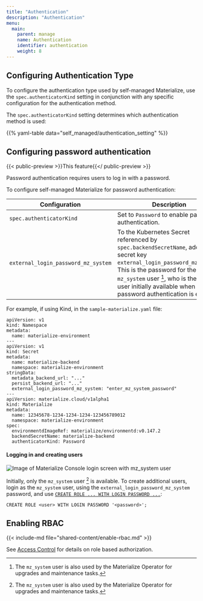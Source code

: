 ```yaml
---
title: "Authentication"
description: "Authentication"
menu:
  main:
    parent: manage
    name: Authentication
    identifier: authentication
    weight: 8
---
```


## Configuring Authentication Type

To configure the authentication type used by self-managed Materialize, use the
`spec.authenticatorKind` setting in conjunction with any specific configuration
for the authentication method.

The `spec.authenticatorKind` setting determines which authentication method is
used:

{{% yaml-table data="self_managed/authentication_setting" %}}

## Configuring password authentication

{{< public-preview >}}This feature{{</ public-preview >}}

Password authentication requires users to log in with a password.

To configure self-managed Materialize for password authentication:

 Configuration | Description
---------------| ------------
`spec.authenticatorKind` | Set to `Password` to enable password authentication.
`external_login_password_mz_system` | To the Kubernetes Secret referenced by `spec.backendSecretName`, add the secret key `external_login_password_mz_system`. This is the password for the `mz_system` user [^1], who is the only user initially available when password authentication is enabled.

For example, if using Kind, in the `sample-materialize.yaml` file:

```hc {hl_lines="14 24"}
apiVersion: v1
kind: Namespace
metadata:
  name: materialize-environment
---
apiVersion: v1
kind: Secret
metadata:
  name: materialize-backend
  namespace: materialize-environment
stringData:
  metadata_backend_url: "..."
  persist_backend_url: "..."
  external_login_password_mz_system: "enter_mz_system_password"
---
apiVersion: materialize.cloud/v1alpha1
kind: Materialize
metadata:
  name: 12345678-1234-1234-1234-123456789012
  namespace: materialize-environment
spec:
  environmentdImageRef: materialize/environmentd:v0.147.2
  backendSecretName: materialize-backend
  authenticatorKind: Password
```

#### Logging in and creating users

![Image of Materialize Console login screen with mz_system user](/images/mz_system_login.png
"Materialize Console login screen with mz_system user")

Initially, only the `mz_system` user [^1] is available. To create additional
users, login as the `mz_system` user, using the
`external_login_password_mz_system` password, and use
[`CREATE ROLE ... WITH LOGIN PASSWORD ...`](/sql/create-role):

```mzsql
CREATE ROLE <user> WITH LOGIN PASSWORD '<password>';
```

[^1]: The `mz_system` user is also used by the Materialize Operator for upgrades
and maintenance tasks.

## Enabling RBAC

{{< include-md file="shared-content/enable-rbac.md" >}}

See [Access Control](/manage/access-control/) for details on role based authorization.
